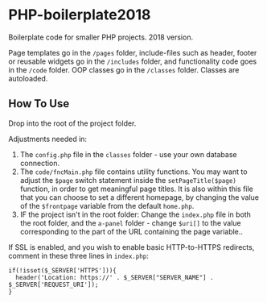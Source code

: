 # PHP-boilerplate2018

Boilerplate code for smaller PHP projects. 2018 version.

Page templates go in the `/pages` folder, include-files such as header, footer or reusable widgets go in the `/includes` folder, and functionality code goes in the `/code` folder. OOP classes go in the `/classes` folder. Classes are autoloaded.

## How To Use
Drop into the root of the project folder.

Adjustments needed in:
1. The `config.php` file in the `classes` folder - use your own database connection.
2. The `code/fncMain.php` file contains utility functions. You may want to adjust the `$page` switch statement inside the `setPageTitle($page)` function, in order to get meaningful page titles. It is also within this file that you can choose to set a different homepage, by changing the value of the `$frontpage` variable from the default `home.php`.
3. IF the project isn't in the root folder: Change the `index.php` file in both the root folder, and the `a-panel` folder - change `$uri[]` to the value corresponding to the part of the URL containing the page variable..

If SSL is enabled, and you wish to enable basic HTTP-to-HTTPS redirects, comment in these three lines in `index.php`:
```
if(!isset($_SERVER['HTTPS'])){
  header('Location: https://' . $_SERVER["SERVER_NAME"] . $_SERVER['REQUEST_URI']);
}
```
